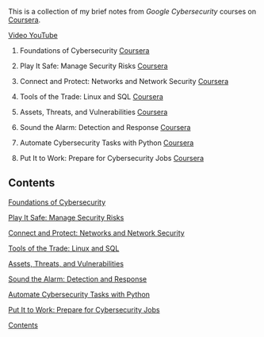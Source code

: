 This is a collection of my brief notes from *Google Cybersecurity* courses on [Coursera](https://www.coursera.org/professional-certificates/google-cybersecurity).

[Video YouTube](https://www.youtube.com/@GoogleCareerCertificates/courses)



1. Foundations of Cybersecurity [Coursera](https://www.coursera.org/learn/foundations-of-cybersecurity)

2. Play It Safe: Manage Security Risks [Coursera](https://www.coursera.org/learn/manage-security-risks)

3. Connect and Protect: Networks and Network Security [Coursera](https://www.coursera.org/learn/networks-and-network-security)

4. Tools of the Trade: Linux and SQL [Coursera](https://www.coursera.org/learn/linux-and-sql/home/week/1)

5. Assets, Threats, and Vulnerabilities [Coursera](https://www.coursera.org/learn/assets-threats-and-vulnerabilities)

6. Sound the Alarm: Detection and Response [Coursera](https://www.coursera.org/learn/detection-and-response)

7. Automate Cybersecurity Tasks with Python [Coursera](https://www.coursera.org/learn/automate-cybersecurity-tasks-with-python)

8. Put It to Work: Prepare for Cybersecurity Jobs [Coursera](https://www.coursera.org/learn/prepare-for-cybersecurity-jobs)



## Contents

[Foundations of Cybersecurity](Foundations_of_Cybersecurity.md)

[Play It Safe: Manage Security Risks](Manage_Security_Risks.md)

[Connect and Protect: Networks and Network Security](Networks_and_Network_Security.md)

[Tools of the Trade: Linux and SQL](Linux_and_SQL.md)

[Assets, Threats, and Vulnerabilities](Assets_Threats_Vulnerabilities.md)

[Sound the Alarm: Detection and Response](Detection_and_Response.md)

[Automate Cybersecurity Tasks with Python](Automate_Cybersecurity_Tasks_with_Python.md)

[Put It to Work: Prepare for Cybersecurity Jobs](Prepare_for_Cybersecurity_Jobs.md)



[Contents](#contents)